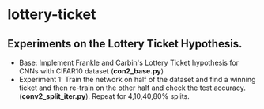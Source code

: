 # lottery-ticket
## Experiments on the Lottery Ticket Hypothesis. 
- Base: Implement Frankle and Carbin's Lottery Ticket hypothesis for CNNs with CIFAR10 dataset (**con2_base.py**)
- Experiment 1: Train the network on half of the dataset and find a winning ticket and then re-train on the other half and check the test accuracy. (**conv2_split_iter.py**). Repeat for 4,10,40,80% splits.
